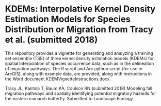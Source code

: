 # KDEMs: Interpolative Kernel Density Estimation Models for Species Distribution or Migration from Tracy et al. (submitted 2018)
This repository provides a vignette for generating and analyzing a training set ensemble (TSE) of three kernel density estimation models (KDEMs) for spatial interpolation of species occurrence data, such as in the delineation of migration pathways. The R script and Arc python script (for use in ArcGIS), along with example data, are provided, along with instructions in the Word document KDEMVignetteInstructions.docx.

Tracy JL, Kantola T, Baum KA, Coulson RN (submitted 2018) Modeling fall migration pathways and spatially identifying 
   potential migratory hazards for the eastern monarch butterfly. Submitted to Landscape Ecology
